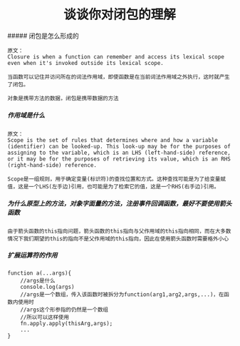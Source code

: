 <h1 align='center'>谈谈你对闭包的理解</h1>
##### 闭包是怎么形成的

```
原文：
Closure is when a function can remember and access its lexical scope even when it's invoked outside its lexical scope.

当函数可以记住并访问所在的词法作用域，即使函数是在当前词法作用域之外执行，这时就产生了闭包。
```

```
对象是携带方法的数据，闭包是携带数据的方法
```

##### 作用域是什么

```
原文：
Scope is the set of rules that determines where and how a variable (identifier) can be looked-up. This look-up may be for the purposes of assigning to the variable, which is an LHS (left-hand-side) reference, or it may be for the purposes of retrieving its value, which is an RHS (right-hand-side) reference.

Scope是一组规则，用于确定变量(标识符)的查找位置和方式。这种查找可能是为了给变量赋值，这是一个LHS(左手边)引用，也可能是为了检索它的值，这是一个RHS(右手边)引用。
```



##### 为什么原型上的方法，对象字面量的方法，注册事件回调函数，最好不要使用箭头函数

```
由于箭头函数的this指向问题，箭头函数的this指向与父作用域的this指向相同，而在大多数情况下我们期望的this的指向不是父作用域的this指向，因此在使用箭头函数时需要格外小心
```

##### 扩展运算符的作用

```
function a(...args){
	//args是什么
	console.log(args)
	//args是一个数组，传入该函数时被拆分为function(arg1,arg2,args,...)，在函数内使用时
	//args这个形参指的仍然是一个数组
	//所以可以这样使用
	fn.apply.apply(thisArg,args);
	...
}
```

